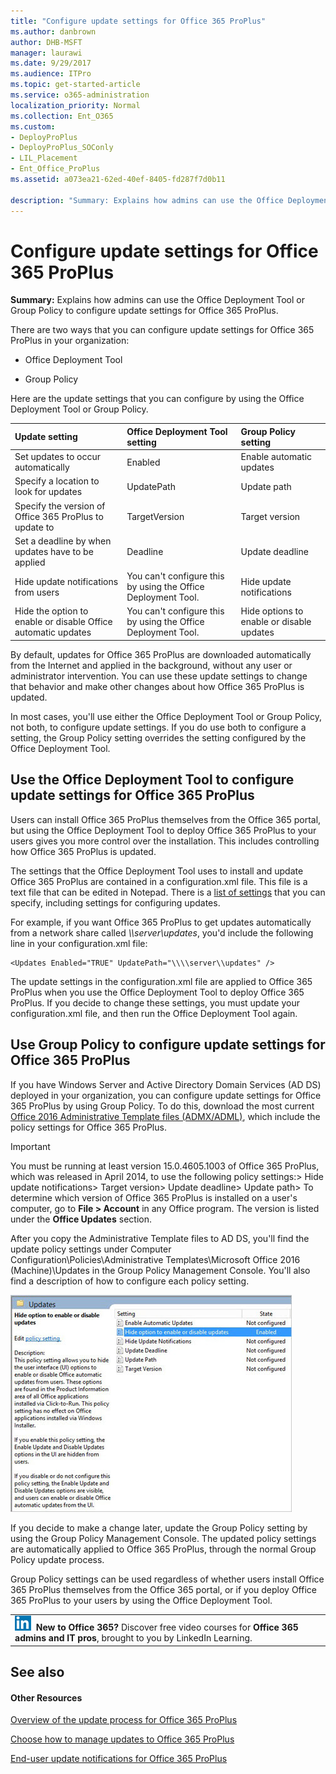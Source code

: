 ```yaml
---
title: "Configure update settings for Office 365 ProPlus"
ms.author: danbrown
author: DHB-MSFT
manager: laurawi
ms.date: 9/29/2017
ms.audience: ITPro
ms.topic: get-started-article
ms.service: o365-administration
localization_priority: Normal
ms.collection: Ent_O365
ms.custom:
- DeployProPlus
- DeployProPlus_SOConly
- LIL_Placement
- Ent_Office_ProPlus
ms.assetid: a073ea21-62ed-40ef-8405-fd287f7d0b11

description: "Summary: Explains how admins can use the Office Deployment Tool or Group Policy to configure update settings for Office 365 ProPlus."
---
```


# Configure update settings for Office 365 ProPlus

 **Summary:** Explains how admins can use the Office Deployment Tool or Group Policy to configure update settings for Office 365 ProPlus.
  
There are two ways that you can configure update settings for Office 365 ProPlus in your organization:
  
- Office Deployment Tool
    
- Group Policy
    
Here are the update settings that you can configure by using the Office Deployment Tool or Group Policy.
  
|**Update setting**|**Office Deployment Tool setting**|**Group Policy setting**|
|:-----|:-----|:-----|
|Set updates to occur automatically  <br/> |Enabled  <br/> |Enable automatic updates  <br/> |
|Specify a location to look for updates  <br/> |UpdatePath  <br/> |Update path  <br/> |
|Specify the version of Office 365 ProPlus to update to  <br/> |TargetVersion  <br/> |Target version  <br/> |
|Set a deadline by when updates have to be applied  <br/> |Deadline  <br/> |Update deadline  <br/> |
|Hide update notifications from users  <br/> |You can't configure this by using the Office Deployment Tool.  <br/> |Hide update notifications  <br/> |
|Hide the option to enable or disable Office automatic updates  <br/> |You can't configure this by using the Office Deployment Tool.  <br/> |Hide options to enable or disable updates  <br/> |
   
By default, updates for Office 365 ProPlus are downloaded automatically from the Internet and applied in the background, without any user or administrator intervention. You can use these update settings to change that behavior and make other changes about how Office 365 ProPlus is updated.
  
In most cases, you'll use either the Office Deployment Tool or Group Policy, not both, to configure update settings. If you do use both to configure a setting, the Group Policy setting overrides the setting configured by the Office Deployment Tool.
  
## Use the Office Deployment Tool to configure update settings for Office 365 ProPlus
<a name="ODT"> </a>

Users can install Office 365 ProPlus themselves from the Office 365 portal, but using the Office Deployment Tool to deploy Office 365 ProPlus to your users gives you more control over the installation. This includes controlling how Office 365 ProPlus is updated.
  
The settings that the Office Deployment Tool uses to install and update Office 365 ProPlus are contained in a configuration.xml file. This file is a text file that can be edited in Notepad. There is a [list of settings](configuration-options-for-the-office-2016-deployment-tool.md) that you can specify, including settings for configuring updates.
  
For example, if you want Office 365 ProPlus to get updates automatically from a network share called  _\\\\server\\updates_, you'd include the following line in your configuration.xml file:
  
```
<Updates Enabled="TRUE" UpdatePath="\\\\server\\updates" />
```

The update settings in the configuration.xml file are applied to Office 365 ProPlus when you use the Office Deployment Tool to deploy Office 365 ProPlus. If you decide to change these settings, you must update your configuration.xml file, and then run the Office Deployment Tool again.
  
## Use Group Policy to configure update settings for Office 365 ProPlus
<a name="GP"> </a>

If you have Windows Server and Active Directory Domain Services (AD DS) deployed in your organization, you can configure update settings for Office 365 ProPlus by using Group Policy. To do this, download the most current [Office 2016 Administrative Template files (ADMX/ADML)](https://www.microsoft.com/download/details.aspx?id=49030), which include the policy settings for Office 365 ProPlus.
  
> [!IMPORTANT]
>  You must be running at least version 15.0.4605.1003 of Office 365 ProPlus, which was released in April 2014, to use the following policy settings:>  Hide update notifications>  Target version>  Update deadline>  Update path>  To determine which version of Office 365 ProPlus is installed on a user's computer, go to **File > Account** in any Office program. The version is listed under the **Office Updates** section.
  
After you copy the Administrative Template files to AD DS, you'll find the update policy settings under Computer Configuration\\Policies\\Administrative Templates\\Microsoft Office 2016 (Machine)\\Updates in the Group Policy Management Console. You'll also find a description of how to configure each policy setting.
  
![Group Policy settings updates](images/86a9781c-0e91-4e5d-b334-7a0d07d85466.jpg)
  
If you decide to make a change later, update the Group Policy setting by using the Group Policy Management Console. The updated policy settings are automatically applied to Office 365 ProPlus, through the normal Group Policy update process.
  
Group Policy settings can be used regardless of whether users install Office 365 ProPlus themselves from the Office 365 portal, or if you deploy Office 365 ProPlus to your users by using the Office Deployment Tool.
  
||
|:-----|
|![The short icon for LinkedIn Learning.](images/7e5cb7c8-dc66-4c9a-a16d-a30f10a970bd.png) **New to Office 365?**         Discover free video courses for **Office 365 admins and IT pros**, brought to you by LinkedIn Learning. |
   
## See also
<a name="GP"> </a>

#### Other Resources

[Overview of the update process for Office 365 ProPlus](overview-of-the-update-process-for-office-365-proplus.md)
  
[Choose how to manage updates to Office 365 ProPlus](choose-how-to-manage-updates-to-office-365-proplus.md)
  
[End-user update notifications for Office 365 ProPlus](end-user-update-notifications-for-office-365-proplus.md)

